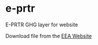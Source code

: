 # e-prtr
E-PRTR GHG layer for website

Download file from the [EEA Website](https://www.eea.europa.eu/data-and-maps/data/member-states-reporting-art-7-under-the-european-pollutant-release-and-transfer-register-e-prtr-regulation-23/european-pollutant-release-and-transfer-register-e-prtr-data-base)
